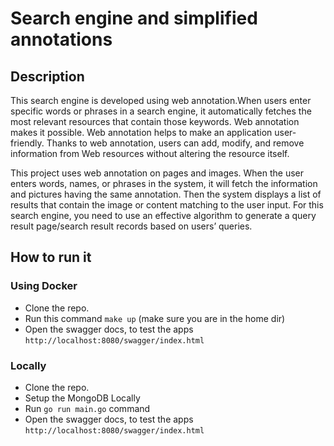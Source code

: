 # Search engine and simplified annotations

## Description
This search engine is developed using web annotation.When users enter specific words or phrases in a search engine, it automatically fetches the most relevant resources that contain those keywords. Web annotation makes it possible. Web annotation helps to make an application user-friendly. Thanks to web annotation, users can add, modify, and remove information from Web resources without altering the resource itself.

This project uses web annotation on pages and images. When the user enters words,
names, or phrases in the system, it will fetch the information and pictures having the same annotation. Then the system displays a list of results that contain the image or content matching to the user input. For this search engine, you need to use an effective algorithm to generate a query result page/search result records based on users’ queries.


## How to run it
### Using Docker
- Clone the repo. 
- Run this command `make up` (make sure you are in the home dir)
- Open the swagger docs, to test the apps `http://localhost:8080/swagger/index.html`

### Locally 
- Clone the repo. 
- Setup the MongoDB Locally 
- Run `go run main.go` command
- Open the swagger docs, to test the apps `http://localhost:8080/swagger/index.html`

